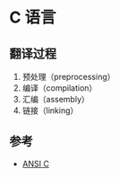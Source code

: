# C 语言

## 翻译过程

1. 预处理（preprocessing）
2. 编译（compilation）
3. 汇编（assembly）
4. 链接（linking）

## 参考

* [ANSI C](https://en.wikipedia.org/wiki/ANSI_C)
